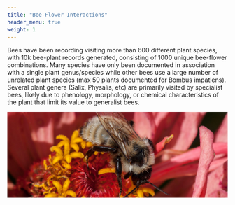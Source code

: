 ```yaml
---
title: "Bee-Flower Interactions"
header_menu: true
weight: 1
---
```

Bees have been recording visiting more than 600 different plant species, with 10k bee-plant records generated, consisting of 1000 unique bee-flower combinations. Many species have only been documented in association with a single plant genus/species while other bees use a large number of unrelated plant species (max 50 plants documented for Bombus impatiens). Several plant genera (Salix, Physalis, etc) are primarily visited by specialist bees, likely due to phenology, morphology,  or chemical characteristics of the plant that limit its value to generalist bees.

![Bombus fervidus](images/Bombus-fervidus.jpg)
